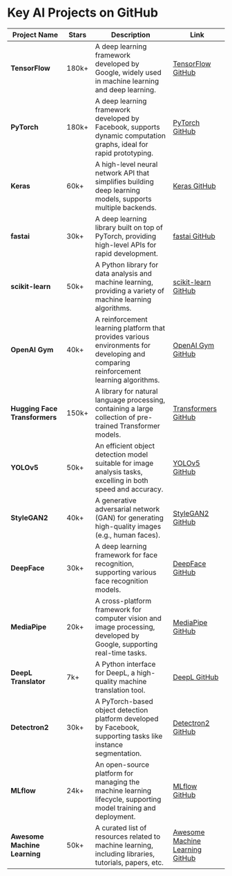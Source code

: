 # Key AI Projects on GitHub

| Project Name                       | Stars    | Description                                              | Link                                                         |
|-------------------------------------|----------|----------------------------------------------------------|--------------------------------------------------------------|
| **TensorFlow**                      | 180k+    | A deep learning framework developed by Google, widely used in machine learning and deep learning. | [TensorFlow GitHub](https://github.com/tensorflow/tensorflow) |
| **PyTorch**                         | 180k+    | A deep learning framework developed by Facebook, supports dynamic computation graphs, ideal for rapid prototyping. | [PyTorch GitHub](https://github.com/pytorch/pytorch)         |
| **Keras**                           | 60k+     | A high-level neural network API that simplifies building deep learning models, supports multiple backends. | [Keras GitHub](https://github.com/keras-team/keras)           |
| **fastai**                          | 30k+     | A deep learning library built on top of PyTorch, providing high-level APIs for rapid development. | [fastai GitHub](https://github.com/fastai/fastai)             |
| **scikit-learn**                    | 50k+     | A Python library for data analysis and machine learning, providing a variety of machine learning algorithms. | [scikit-learn GitHub](https://github.com/scikit-learn/scikit-learn) |
| **OpenAI Gym**                      | 40k+     | A reinforcement learning platform that provides various environments for developing and comparing reinforcement learning algorithms. | [OpenAI Gym GitHub](https://github.com/openai/gym)           |
| **Hugging Face Transformers**       | 150k+    | A library for natural language processing, containing a large collection of pre-trained Transformer models. | [Transformers GitHub](https://github.com/huggingface/transformers) |
| **YOLOv5**                          | 50k+     | An efficient object detection model suitable for image analysis tasks, excelling in both speed and accuracy. | [YOLOv5 GitHub](https://github.com/ultralytics/yolov5)       |
| **StyleGAN2**                       | 40k+     | A generative adversarial network (GAN) for generating high-quality images (e.g., human faces). | [StyleGAN2 GitHub](https://github.com/NVlabs/stylegan2)      |
| **DeepFace**                        | 30k+     | A deep learning framework for face recognition, supporting various face recognition models. | [DeepFace GitHub](https://github.com/serengil/deepface)       |
| **MediaPipe**                       | 20k+     | A cross-platform framework for computer vision and image processing, developed by Google, supporting real-time tasks. | [MediaPipe GitHub](https://github.com/google/mediapipe)     |
| **DeepL Translator**                | 7k+      | A Python interface for DeepL, a high-quality machine translation tool. | [DeepL GitHub](https://github.com/DeepLcom/deepl-python)    |
| **Detectron2**                      | 30k+     | A PyTorch-based object detection platform developed by Facebook, supporting tasks like instance segmentation. | [Detectron2 GitHub](https://github.com/facebookresearch/detectron2) |
| **MLflow**                          | 24k+     | An open-source platform for managing the machine learning lifecycle, supporting model training and deployment. | [MLflow GitHub](https://github.com/mlflow/mlflow)            |
| **Awesome Machine Learning**        | 50k+     | A curated list of resources related to machine learning, including libraries, tutorials, papers, etc. | [Awesome Machine Learning GitHub](https://github.com/josephmisiti/awesome-machine-learning) |
